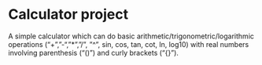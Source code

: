 # Calculator project
 A simple calculator which  can  do  basic arithmetic/trigonometric/logarithmic operations (“+”,”-“,”*”,”/”, ”^”, sin, cos, tan, cot, ln, log10) with real  numbers involving parenthesis (“()”)  and curly brackets (“{}”).
